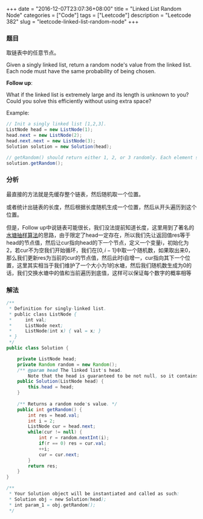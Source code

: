 +++
date = "2016-12-07T23:07:36+08:00"
title = "Linked List Random Node"
categories = ["Code"]
tags = ["Leetcode"]
description = "Leetcode 382"
slug = "leetcode-linked-list-random-node"
+++

### 题目

取链表中的任意节点。

Given a singly linked list, return a random node's value from the linked list. Each node must have the same probability of being chosen.

__Follow up__:

What if the linked list is extremely large and its length is unknown to you? Could you solve this efficiently without using extra space?

Example:

```java
// Init a singly linked list [1,2,3].
ListNode head = new ListNode(1);
head.next = new ListNode(2);
head.next.next = new ListNode(3);
Solution solution = new Solution(head);

// getRandom() should return either 1, 2, or 3 randomly. Each element should have equal probability of returning.
solution.getRandom();
```

### 分析

最直接的方法就是先缓存整个链表，然后随机取一个位置。

或者统计出链表的长度，然后根据长度随机生成一个位置，然后从开头遍历到这个位置。

但是，Follow up中说链表可能很长，我们没法提前知道长度，这里用到了著名的[水塘抽样算法](/blog/algorithm-random-sampling-with-a-reservoir/)的思路，由于限定了head一定存在，所以我们先让返回值res等于head的节点值，然后让cur指向head的下一个节点，定义一个变量i，初始化为2，若cur不为空我们开始循环，我们在$[0, i - 1]$中取一个随机数，如果取出来0，那么我们更新res为当前的cur的节点值，然后此时i自增一，cur指向其下一个位置，这里其实相当于我们维护了一个大小为1的水塘，然后我们随机数生成为0的话，我们交换水塘中的值和当前遍历到底值，这样可以保证每个数字的概率相等

### 解法

```java
/**
 * Definition for singly-linked list.
 * public class ListNode {
 *     int val;
 *     ListNode next;
 *     ListNode(int x) { val = x; }
 * }
 */
public class Solution {

    private ListNode head;
    private Random random = new Random();
    /** @param head The linked list's head.
        Note that the head is guaranteed to be not null, so it contains at least one node. */
    public Solution(ListNode head) {
        this.head = head;
    }
    
    /** Returns a random node's value. */
    public int getRandom() {
        int res = head.val;
        int i = 2;
        ListNode cur = head.next;
        while(cur != null) {
            int r = random.nextInt(i);
            if(r == 0) res = cur.val;
            ++i;
            cur = cur.next;
        }
        return res;
    }
}

/**
 * Your Solution object will be instantiated and called as such:
 * Solution obj = new Solution(head);
 * int param_1 = obj.getRandom();
 */
 ```

